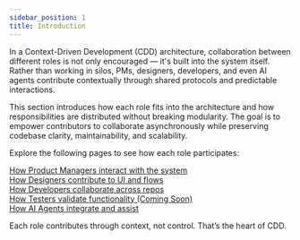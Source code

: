 ```yaml
---
sidebar_position: 1
title: Introduction
---
```


In a Context-Driven Development (CDD) architecture, collaboration between different roles is not only encouraged — it's built into the system itself. Rather than working in silos, PMs, designers, developers, and even AI agents contribute contextually through shared protocols and predictable interactions.

This section introduces how each role fits into the architecture and how responsibilities are distributed without breaking modularity. The goal is to empower contributors to collaborate asynchronously while preserving codebase clarity, maintainability, and scalability.

Explore the following pages to see how each role participates:

[How Product Managers interact with the system](./how-product-managers-interact-with-the-system.md)  
[How Designers contribute to UI and flows](./how-designers-contribute-to-ui-and-flows.md)  
[How Developers collaborate across repos](./how-developers-collaborate-across-repos.md)  
[How Testers validate functionality (Coming Soon)](./how-testers-validate-functionality.md)  
[How AI Agents integrate and assist](./how-ai-agents-integrate-and-assist.md)

Each role contributes through context, not control. That’s the heart of CDD.
